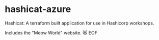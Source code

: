 # hashicat-azure
Hashicat: A terraform built application for use in Hashicorp workshops.

Includes the "Meow World" website. 😻
EOF
